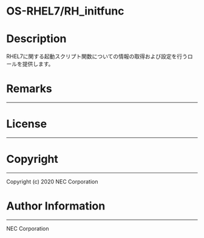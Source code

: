 OS-RHEL7/RH_initfunc
=======================================================
# Description
RHEL7に関する起動スクリプト関数についての情報の取得および設定を行うロールを提供します。

# Remarks
-------

# License
-------

# Copyright
---------
Copyright (c) 2020 NEC Corporation

# Author Information
------------------
NEC Corporation
